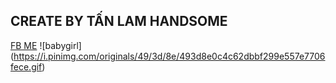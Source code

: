 ## CREATE BY TẤN LAM HANDSOME
[FB ME](https://www.facebook.com/profile.php?id=100041560969045)
![babygirl] (https://i.pinimg.com/originals/49/3d/8e/493d8e0c4c62dbbf299e557e7706fece.gif)
